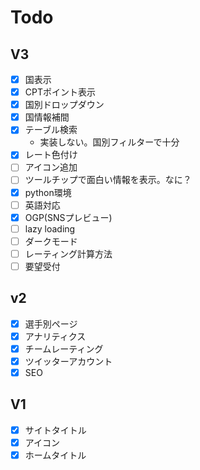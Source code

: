 # Todo

## V3

- [x] 国表示
- [x] CPTポイント表示
- [x] 国別ドロップダウン
- [x] 国情報補間
- [x] テーブル検索
  - 実装しない。国別フィルターで十分
- [x] レート色付け
- [ ] アイコン追加
- [ ] ツールチップで面白い情報を表示。なに？
- [x] python環境
- [ ] 英語対応
- [x] OGP(SNSプレビュー)
- [ ] lazy loading
- [ ] ダークモード
- [ ] レーティング計算方法
- [ ] 要望受付

## v2

- [x] 選手別ページ
- [x] アナリティクス
- [x] チームレーティング
- [x] ツイッターアカウント
- [x] SEO

## V1

- [x] サイトタイトル
- [x] アイコン
- [x] ホームタイトル

